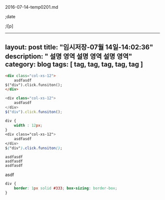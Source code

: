 2016-07-14-temp0201.md

;date


;l[p]

---
layout: post
title:  "임시저장-07월 14일-14:02:36"
description: " 설명 영역 설명 영역 설명 영역"
category: blog
tags: [ tag, tag, tag, tag, tag ]
---

```html
<div class="col-xs-12">
	asdfasdf
$("div").click.funsiton();
</div>
```

```javascript
<div class="col-xs-12">
	asdfasdf
</div>
$("div").click.funsiton();

```

```css
div {
	width : 12px;
}
<div class="col-xs-12">
	asdfasdf
</div>
$("div").click.funsiton();

```
    asdfasdf
	asdfasdf
	asdfasdf

asdf

````css
div {
	border: 1px solid #333; box-sizing: border-box;
}
````

